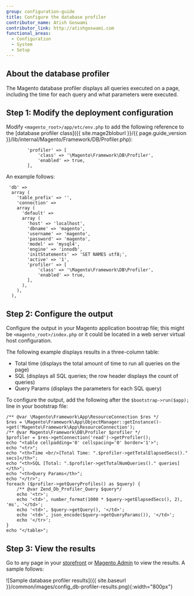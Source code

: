 ```yaml
---
group: configuration-guide
title: Configure the database profiler
contributor_name: Atish Goswami
contributor_link: http://atishgoswami.com
functional_areas:
  - Configuration
  - System
  - Setup
---
```


## About the database profiler

The Magento database profiler displays all queries executed on a page, including the time for each query and what parameters were executed.

## Step 1: Modify the deployment configuration

Modify `<magento_root>/app/etc/env.php` to add the following reference to the [database profiler class]({{ site.mage2bloburl }}/{{ page.guide_version }}/lib/internal/Magento/Framework/DB/Profiler.php):

```php?start_inline=1
        'profiler' => [
            'class' => '\Magento\Framework\DB\Profiler',
            'enabled' => true,
        ],
```

An example follows:

```php?start_inline=1
 'db' =>
  array (
    'table_prefix' => '',
    'connection' =>
    array (
      'default' =>
      array (
        'host' => 'localhost',
        'dbname' => 'magento',
        'username' => 'magento',
        'password' => 'magento',
        'model' => 'mysql4',
        'engine' => 'innodb',
        'initStatements' => 'SET NAMES utf8;',
        'active' => '1',
        'profiler' => [
            'class' => '\Magento\Framework\DB\Profiler',
            'enabled' => true,
        ],
      ),
    ),
  ),
  ```

## Step 2: Configure the output

Configure the output in your Magento application boostrap file; this might be `<magento_root>/index.php` or it could be located in a web server virtual host configuration.

The following example displays results in a three-column table:

*  Total time (displays the total amount of time to run all queries on the page)
*  SQL (displays all SQL queries; the row header displays the count of queries)
*  Query Params (displays the parameters for each SQL query)

To configure the output, add the following after the `$bootstrap->run($app);` line in your bootstrap file:

```php?start_inline=1
/** @var \Magento\Framework\App\ResourceConnection $res */
$res = \Magento\Framework\App\ObjectManager::getInstance()->get('Magento\Framework\App\ResourceConnection');
/** @var Magento\Framework\DB\Profiler $profiler */
$profiler = $res->getConnection('read')->getProfiler();
echo "<table cellpadding='0' cellspacing='0' border='1'>";
echo "<tr>";
echo "<th>Time <br/>[Total Time: ".$profiler->getTotalElapsedSecs()." secs]</th>";
echo "<th>SQL [Total: ".$profiler->getTotalNumQueries()." queries]</th>";
echo "<th>Query Params</th>";
echo "</tr>";
foreach ($profiler->getQueryProfiles() as $query) {
    /** @var Zend_Db_Profiler_Query $query*/
    echo '<tr>';
    echo '<td>', number_format(1000 * $query->getElapsedSecs(), 2), 'ms', '</td>';
    echo '<td>', $query->getQuery(), '</td>';
    echo '<td>', json_encode($query->getQueryParams()), '</td>';
    echo '</tr>';
}
echo "</table>";
```

## Step 3: View the results

Go to any page in your [storefront](https://glossary.magento.com/storefront) or [Magento Admin](https://glossary.magento.com/magento-admin) to view the results. A sample follows:

![Sample database profiler results]({{ site.baseurl }}/common/images/config_db-profiler-results.png){:width="800px"}
